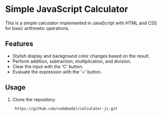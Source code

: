 # Simple JavaScript Calculator

This is a simple calculator implemented in JavaScript with HTML and CSS for basic arithmetic operations.

## Features

- Stylish display and background color changes based on the result.
- Perform addition, subtraction, multiplication, and division.
- Clear the input with the 'C' button.
- Evaluate the expression with the '=' button.

## Usage

1. Clone the repository:

   ```bash
    https://github.com/codebadal/calculator-js.git
